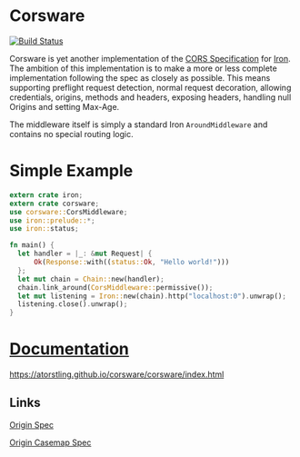 # Corsware

[![Build Status](https://travis-ci.org/atorstling/corsware.svg?branch=master)](https://travis-ci.org/atorstling/corsware)

Corsware is yet another implementation of the [CORS Specification][CORS Spec] for [Iron][Iron]. The ambition of this implementation is to make a more or less complete implementation following the spec as closely as possible. This means supporting preflight request detection, normal request decoration, allowing credentials, origins, methods and headers, exposing headers, handling null Origins and setting Max-Age.

The middleware itself is simply a standard Iron `AroundMiddleware` and contains no special routing logic.

# Simple Example
```rust
extern crate iron;
extern crate corsware;
use corsware::CorsMiddleware;
use iron::prelude::*;
use iron::status;

fn main() {
  let handler = |_: &mut Request| {
      Ok(Response::with((status::Ok, "Hello world!")))
  };
  let mut chain = Chain::new(handler);
  chain.link_around(CorsMiddleware::permissive());
  let mut listening = Iron::new(chain).http("localhost:0").unwrap();
  listening.close().unwrap();
}
```
[CORS Spec]: https://www.w3.org/TR/cors/
[Iron]: http://ironframework.io/

# [Documentation](https://atorstling.github.io/corsware/corsware/index.html)
https://atorstling.github.io/corsware/corsware/index.html

## Links
[Origin Spec](https://tools.ietf.org/html/rfc6454)

[Origin Casemap Spec](https://tools.ietf.org/html/rfc4790)
